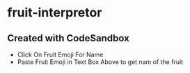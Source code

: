 # fruit-interpretor
## Created with CodeSandbox
* Click On Fruit Emoji For Name
* Paste Fruit Emoji in Text Box Above to get nam of the fruit
